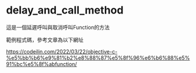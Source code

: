 # delay_and_call_method

這是一個延遲呼叫與取消呼叫Function的方法

範例程式碼，參考文章為以下網址

https://codeilin.com/2022/03/22/objective-c-%e5%bb%b6%e9%81%b2%e8%88%87%e5%8f%96%e6%b6%88%e5%91%bc%e5%8f%abfunction/
